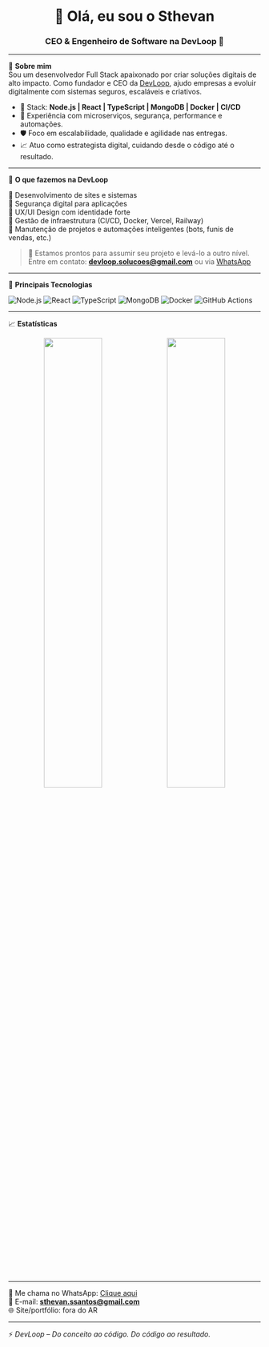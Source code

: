 <h1 align="center">👋 Olá, eu sou o Sthevan</h1>
<h3 align="center">CEO & Engenheiro de Software na DevLoop 🚀</h3>

---

🎯 <strong>Sobre mim</strong>  
Sou um desenvolvedor Full Stack apaixonado por criar soluções digitais de alto impacto. Como fundador e CEO da [DevLoop](https://devloop.notion.site), ajudo empresas a evoluir digitalmente com sistemas seguros, escaláveis e criativos.

- 🧠 Stack: **Node.js | React | TypeScript | MongoDB | Docker | CI/CD**
- 🧰 Experiência com microserviços, segurança, performance e automações.
- 🛡️ Foco em escalabilidade, qualidade e agilidade nas entregas.
- 📈 Atuo como estrategista digital, cuidando desde o código até o resultado.

---

🚀 <strong>O que fazemos na DevLoop</strong>

🔹 Desenvolvimento de sites e sistemas  
🔹 Segurança digital para aplicações  
🔹 UX/UI Design com identidade forte  
🔹 Gestão de infraestrutura (CI/CD, Docker, Vercel, Railway)  
🔹 Manutenção de projetos e automações inteligentes (bots, funis de vendas, etc.)

> 💼 Estamos prontos para assumir seu projeto e levá-lo a outro nível.  
Entre em contato: **devloop.solucoes@gmail.com** ou via [WhatsApp](https://wa.me/5527999999999)

---

🧰 <strong>Principais Tecnologias</strong>

![Node.js](https://img.shields.io/badge/Node.js-339933?style=flat&logo=node.js&logoColor=white)
![React](https://img.shields.io/badge/React-61DAFB?style=flat&logo=react&logoColor=black)
![TypeScript](https://img.shields.io/badge/TypeScript-007ACC?style=flat&logo=typescript&logoColor=white)
![MongoDB](https://img.shields.io/badge/MongoDB-47A248?style=flat&logo=mongodb&logoColor=white)
![Docker](https://img.shields.io/badge/Docker-2496ED?style=flat&logo=docker&logoColor=white)
![GitHub Actions](https://img.shields.io/badge/GitHub_Actions-2088FF?style=flat&logo=github-actions&logoColor=white)

---

📈 <strong>Estatísticas</strong>

<p align="center">
  <img src="https://github-readme-stats.vercel.app/api?username=sthevan027&show_icons=true&theme=radical" width="48%"/>
  <img src="https://github-readme-stats.vercel.app/api/top-langs/?username=sthevan027&layout=compact&theme=radical" width="48%"/>
</p>

---

💬 Me chama no WhatsApp: [Clique aqui](https://wa.me/5527988772784)  
📧 E-mail: **sthevan.ssantos@gmail.com**  
🌐 Site/portfólio: fora do AR

---

⚡ *DevLoop – Do conceito ao código. Do código ao resultado.*
